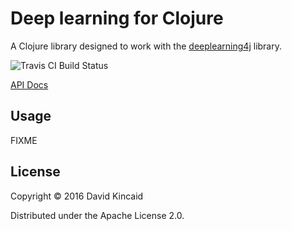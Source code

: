 # Deep learning for Clojure

A Clojure library designed to work with the [deeplearning4j](http://deeplearning4j.org) library.

![Travis CI Build Status](https://travis-ci.org/dkincaid/deeplearning4clj.svg?branch=master)

[API Docs](http://dkincaid.github.com/deeplearning4clj)

## Usage

FIXME

## License

Copyright © 2016 David Kincaid

Distributed under the Apache License 2.0.
